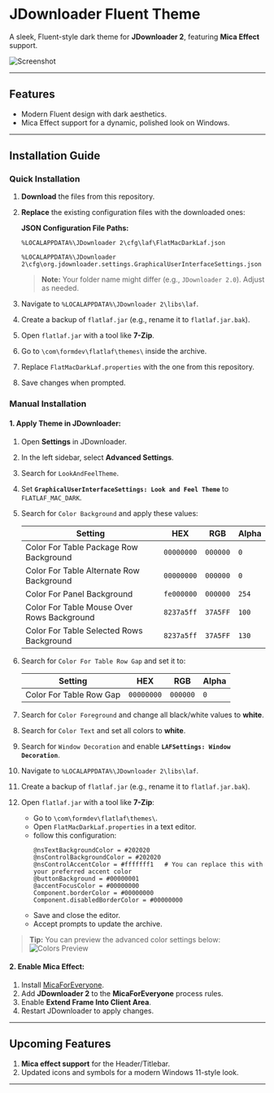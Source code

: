 # JDownloader Fluent Theme  
A sleek, Fluent-style dark theme for **JDownloader 2**, featuring **Mica Effect** support.

![Screenshot](https://github.com/ikoshura/JDownloader-Fluent-Theme/blob/main/MicaUpdate.png)

---

## Features
- Modern Fluent design with dark aesthetics.
- Mica Effect support for a dynamic, polished look on Windows.

---

## Installation Guide

### Quick Installation
1. **Download** the files from this repository.
2. **Replace** the existing configuration files with the downloaded ones:
   
   **JSON Configuration File Paths:**
   ```
   %LOCALAPPDATA%\JDownloader 2\cfg\laf\FlatMacDarkLaf.json
   ```
   ```
   %LOCALAPPDATA%\JDownloader 2\cfg\org.jdownloader.settings.GraphicalUserInterfaceSettings.json
   ```

   > **Note:** Your folder name might differ (e.g., `JDownloader 2.0`). Adjust as needed.

3. Navigate to `%LOCALAPPDATA%\JDownloader 2\libs\laf`.
4. Create a backup of `flatlaf.jar` (e.g., rename it to `flatlaf.jar.bak`).
5. Open `flatlaf.jar` with a tool like **7-Zip**.
6. Go to `\com\formdev\flatlaf\themes\` inside the archive.
7. Replace `FlatMacDarkLaf.properties` with the one from this repository.
8. Save changes when prompted.

### Manual Installation

#### 1. Apply Theme in JDownloader:
1. Open **Settings** in JDownloader.
2. In the left sidebar, select **Advanced Settings**.
3. Search for `LookAndFeelTheme`.
4. Set **`GraphicalUserInterfaceSettings: Look and Feel Theme`** to `FLATLAF_MAC_DARK`.
5. Search for `Color Background` and apply these values:

   | **Setting**                                      | **HEX**      | **RGB**      | **Alpha** |
   |--------------------------------------------------|--------------|--------------|-----------|
   | Color For Table Package Row Background           | `00000000`   | `000000`     | `0`       |
   | Color For Table Alternate Row Background         | `00000000`   | `000000`     | `0`       |
   | Color For Panel Background                       | `fe000000`   | `000000`     | `254`     |
   | Color For Table Mouse Over Rows Background       | `8237a5ff`   | `37A5FF`     | `100`     |
   | Color For Table Selected Rows Background         | `8237a5ff`   | `37A5FF`     | `130`     |

6. Search for `Color For Table Row Gap` and set it to:

   | **Setting**                      | **HEX**      | **RGB**      | **Alpha** |
   |----------------------------------|--------------|--------------|-----------|
   | Color For Table Row Gap          | `00000000`   | `000000`     | `0`       |

7. Search for `Color Foreground` and change all black/white values to **white**.
8. Search for `Color Text` and set all colors to **white**.
9. Search for `Window Decoration` and enable **`LAFSettings: Window Decoration`**.
10. Navigate to `%LOCALAPPDATA%\JDownloader 2\libs\laf`.
11. Create a backup of `flatlaf.jar` (e.g., rename it to `flatlaf.jar.bak`).
12. Open `flatlaf.jar` with a tool like **7-Zip**:
    - Go to `\com\formdev\flatlaf\themes\`.
    - Open `FlatMacDarkLaf.properties` in a text editor.
    - follow this configuration:
      ```
      @nsTextBackgroundColor = #202020
      @nsControlBackgroundColor = #202020
      @nsControlAccentColor = #fffffff1   # You can replace this with your preferred accent color
      @buttonBackground = #00000001
      @accentFocusColor = #00000000
      Component.borderColor = #00000000
      Component.disabledBorderColor = #00000000
      ```
    - Save and close the editor.
    - Accept prompts to update the archive.

   > **Tip:** You can preview the advanced color settings below:
   > ![Colors Preview](https://github.com/user-attachments/assets/fa011986-ed4f-4f3d-9d23-0203067890a0)

#### 2. Enable Mica Effect:
1. Install [MicaForEveryone](https://github.com/MicaForEveryone/MicaForEveryone).
2. Add **JDownloader 2** to the **MicaForEveryone** process rules.
3. Enable **Extend Frame Into Client Area**.
4. Restart JDownloader to apply changes.

---

## Upcoming Features
1. **Mica effect support** for the Header/Titlebar.
2. Updated icons and symbols for a modern Windows 11-style look.

---

